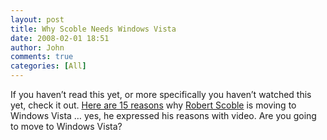 ```yaml
---
layout: post
title: Why Scoble Needs Windows Vista
date: 2008-02-01 18:51
author: John
comments: true
categories: [All]
---
```

<P>If you haven’t read this yet, or more specifically you haven’t watched this yet, check it out. <A href="http://spaces.msn.com/members/manodesign/Blog/cns!1pRsSVBaAuwgFSti-clSJ6Ng!362.entry">Here are 15 reasons</A> why <A href="http://scobleizer.wordpress.com/2006/01/22/why-do-i-need-windows-vista/">Robert Scoble</A> is moving to Windows Vista … yes, he expressed his reasons with video. Are you going to&nbsp;move to Windows Vista?</P>

